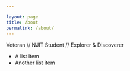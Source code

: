 ```yaml
---

layout: page
title: About
permalink: /about/
---
```


Veteran // NJIT Student // Explorer & Discoverer

* A list item
* Another list item